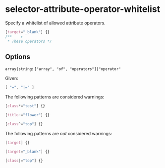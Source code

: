 # selector-attribute-operator-whitelist

Specify a whitelist of allowed attribute operators.

```css
[target="_blank"] {}
/**    ↑
 * These operators */
```

## Options

`array|string`: `["array", "of", "operators"]|"operator"`

Given:

```js
[ "=", "|=" ]
```

The following patterns are considered warnings:

```css
[class*="test"] {}
```

```css
[title~="flower"] {}
```

```css
[class^="top"] {}
```

The following patterns are *not* considered warnings:

```css
[target] {}
```

```css
[target="_blank"] {}
```

```css
[class|="top"] {}
```

